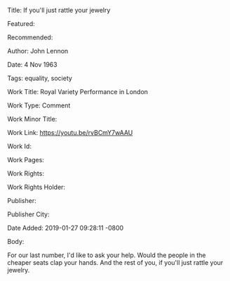 Title: If you'll just rattle your jewelry

Featured: 

Recommended: 

Author: John Lennon

Date: 4 Nov 1963

Tags: equality, society

Work Title: Royal Variety Performance in London

Work Type: Comment

Work Minor Title:  

Work Link: https://youtu.be/rvBCmY7wAAU

Work Id:  

Work Pages:  

Work Rights:  

Work Rights Holder:  

Publisher:  

Publisher City:  

Date Added: 2019-01-27 09:28:11 -0800

Body:

For our last number, I'd like to ask your help. Would the people in the cheaper seats clap your hands. And the rest of you, if you'll just rattle your jewelry.


